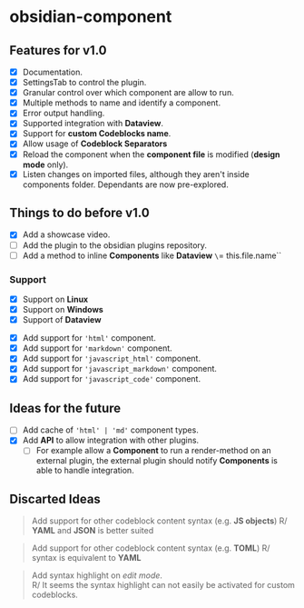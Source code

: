 # obsidian-component

## Features for v1.0

- [x] Documentation.
- [x] SettingsTab to control the plugin.
- [x] Granular control over which component are allow to run.
- [x] Multiple methods to name and identify a component.
- [x] Error output handling.
- [x] Supported integration with **Dataview**.
- [x] Support for **custom Codeblocks name**.
- [x] Allow usage of **Codeblock Separators**
- [x] Reload the component when the **component file** is modified (**design mode** only).
- [x] Listen changes on imported files, although they aren't inside components folder. Dependants are now pre-explored.

## Things to do before v1.0

- [x] Add a showcase video.
- [ ] Add the plugin to the obsidian plugins repository.
- [ ] Add a method to inline **Components** like **Dataview** `\`= this.file.name\``

### Support

- [x] Support on **Linux**
- [x] Support on **Windows**
- [x] Support of **Dataview**
<!-- -->
- [x] Add support for `'html'` component.
- [x] Add support for `'markdown'` component.
- [x] Add support for `'javascript_html'` component.
- [x] Add support for `'javascript_markdown'` component.
- [x] Add support for `'javascript_code'` component.

## Ideas for the future

- [ ] Add cache of `'html' | 'md'` component types.
- [x] Add **API** to allow integration with other plugins.
  - [ ] For example allow a **Component** to run a render-method on an external plugin, the external plugin should notify **Components** is able to handle integration.

## Discarted Ideas

> Add support for other codeblock content syntax (e.g. **JS objects**)
> R/ **YAML** and **JSON** is better suited

> Add support for other codeblock content syntax (e.g. **TOML**)
> R/ syntax is equivalent to **YAML**

> Add syntax highlight on _edit mode_.<br>
> R/ It seems the syntax highlight can not easily be activated for custom codeblocks.
